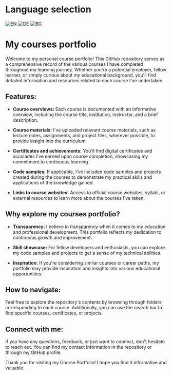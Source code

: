 # Language selection

[![EN](https://img.shields.io/badge/LANG-EN-blue.svg)](https://github.com/Ivan-Plamenov/MyCoursesPortfolio/blob/main/README.md)
[![DE](https://img.shields.io/badge/LANG-DE-green.svg)](https://github.com/Ivan-Plamenov/MyCoursesPortfolio/blob/main/README.de.md)
[![BG](https://img.shields.io/badge/LANG-BG-red.svg)](https://github.com/Ivan-Plamenov/MyCoursesPortfolio/blob/main/README.bg.md)

# My courses portfolio

Welcome to my personal course portfolio! This GitHub repository serves as a comprehensive record of the various courses I have completed throughout my learning journey. Whether you're a potential employer, fellow learner, or simply curious about my educational background, you'll find detailed information and resources related to each course I've undertaken.

## Features:

- **Course overviews:** Each course is documented with an informative overview, including the course title, institution, instructor, and a brief description.

- **Course materials:** I've uploaded relevant course materials, such as lecture notes, assignments, and project files, wherever possible, to provide insight into the curriculum.

- **Certificates and achievements:** You'll find digital certificates and accolades I've earned upon course completion, showcasing my commitment to continuous learning.

- **Code samples:** If applicable, I've included code samples and projects created during the courses to demonstrate my practical skills and applications of the knowledge gained.

- **Links to course websites:** Access to official course websites, syllabi, or external resources to learn more about the courses I've taken.

## Why explore my courses portfolio?

- **Transparency:** I believe in transparency when it comes to my education and professional development. This portfolio reflects my dedication to continuous growth and improvement.

- **Skill showcase:** For fellow developers and enthusiasts, you can explore my code samples and projects to get a sense of my technical abilities.

- **Inspiration:** If you're considering similar courses or career paths, my portfolio may provide inspiration and insights into various educational opportunities.

## How to navigate:

Feel free to explore the repository's contents by browsing through folders corresponding to each course. Additionally, you can use the search bar to find specific courses, certificates, or projects.

## Connect with me:

If you have any questions, feedback, or just want to connect, don't hesitate to reach out. You can find my contact information in the repository or through my GitHub profile.

Thank you for visiting my Course Portfolio! I hope you find it informative and valuable.

